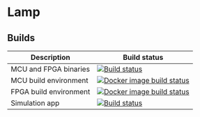 # Lamp

## Builds

Description | Build status
--- | ---
MCU and FPGA binaries | [![Build status](https://img.shields.io/travis/wouterdevinck/lamp.svg)](https://travis-ci.org/wouterdevinck/lamp)
MCU build environment | [![Docker image build status](https://img.shields.io/docker/build/wouterdevinck/lamp-buildenv-mcu.svg?label=docker+image)](https://hub.docker.com/r/wouterdevinck/lamp-buildenv-mcu/)
FPGA build environment | [![Docker image build status](https://img.shields.io/docker/build/wouterdevinck/lamp-buildenv-fpga.svg?label=docker+image)](https://hub.docker.com/r/wouterdevinck/lamp-buildenv-fpga/)
Simulation app | [![Build status](https://img.shields.io/appveyor/ci/wouterdevinck/lamp.svg)](https://ci.appveyor.com/project/wouterdevinck/lamp/branch/master)